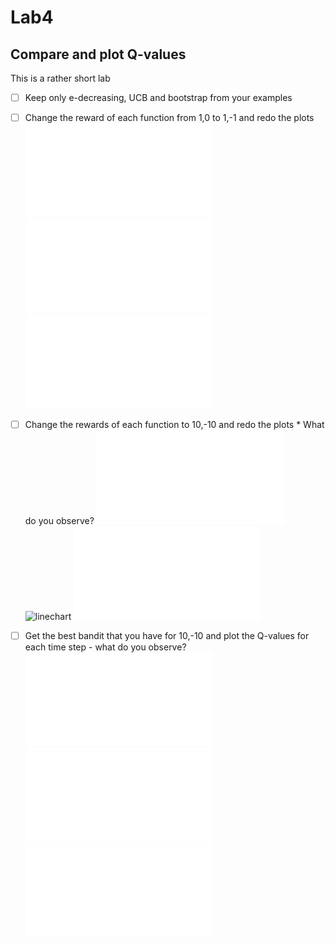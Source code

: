 # Lab4




## Compare and plot Q-values



This is a rather short lab

- [ ] Keep only e-decreasing, UCB and bootstrap from your examples
- [ ] Change the reward of each function from 1,0 to 1,-1 and redo the plots
![linechart](./0.2-decreasing_1.pdf?raw=true)
![linechart](./UCB_1.pdf?raw=true)
![linechart](./BootstrapTS_1.pdf?raw=true)
- [ ] Change the rewards of each function to 10,-10 and redo the plots
		* What do you observe?
![linechart](./0.2-decreasing_10.pdf?raw=true)
![linechart](./UCB_10.v?raw=true)
![linechart](./BootstrapTS_10.pdf?raw=true)
- [ ] Get the best bandit that you have for 10,-10 and plot the Q-values for each time step - what do you observe? 
![linechart](./0.2-decreasing_10_Q.pdf?raw=true)
![linechart](./UCB_10_Q.pdf?raw=true)
![linechart](./BootstrapTS_10_Q.pdf?raw=true)


